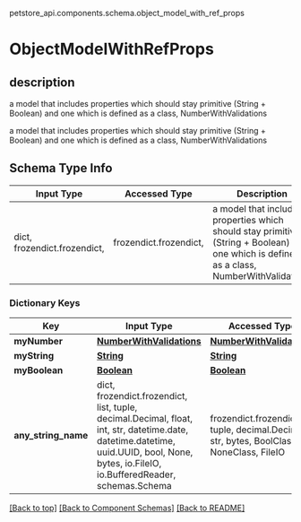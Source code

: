 <a name="top"></a>
petstore_api.components.schema.object_model_with_ref_props
# ObjectModelWithRefProps

## description
a model that includes properties which should stay primitive (String + Boolean) and one which is defined as a class, NumberWithValidations

a model that includes properties which should stay primitive (String + Boolean) and one which is defined as a class, NumberWithValidations

## Schema Type Info
Input Type | Accessed Type | Description | Notes
------------ | ------------- | ------------- | -------------
dict, frozendict.frozendict,  | frozendict.frozendict,  | a model that includes properties which should stay primitive (String + Boolean) and one which is defined as a class, NumberWithValidations |

### Dictionary Keys
Key | Input Type | Accessed Type | Description | Notes
------------ | ------------- | ------------- | ------------- | -------------
**myNumber** | [**NumberWithValidations**](number_with_validations.NumberWithValidations.md) | [**NumberWithValidations**](number_with_validations.NumberWithValidations.md) |  | [optional]
**myString** | [**String**](string.String.md) | [**String**](string.String.md) |  | [optional]
**myBoolean** | [**Boolean**](boolean.Boolean.md) | [**Boolean**](boolean.Boolean.md) |  | [optional]
**any_string_name** | dict, frozendict.frozendict, list, tuple, decimal.Decimal, float, int, str, datetime.date, datetime.datetime, uuid.UUID, bool, None, bytes, io.FileIO, io.BufferedReader, schemas.Schema | frozendict.frozendict, tuple, decimal.Decimal, str, bytes, BoolClass, NoneClass, FileIO | any string name can be used but the value must be the correct type | [optional]

[[Back to top]](#top) [[Back to Component Schemas]](../../../README.md#Component-Schemas) [[Back to README]](../../../README.md)
